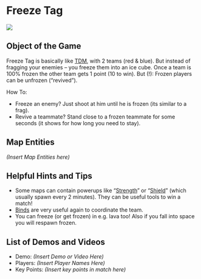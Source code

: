Freeze Tag
==========

![](http://pics.nexuizninjaz.com/images/gdx5hm4yy93dab41bu.jpg)

Object of the Game
------------------

Freeze Tag is basically like [TDM](Team_Deathmatch), with 2 teams (red & blue). But instead of fragging your enemies – you freeze them into an ice cube. Once a team is 100% frozen the other team gets 1 point (10 to win).
But (!): Frozen players can be unfrozen (“revived”).

How To:

- Freeze an enemy? Just shoot at him until he is frozen (its similar to a frag).
- Revive a teammate? Stand close to a frozen teammate for some seconds (it shows for how long you need to stay).

Map Entities
------------

_(Insert Map Entities here)_

Helpful Hints and Tips
----------------------

- Some maps can contain powerups like “[Strength](../Powerups#strength)” or “[Shield](../Powerups#shield)” (which usually 
spawn every 2 minutes). They can be useful tools to win a match!
- [Binds](../Binds) are very useful again to coordinate the team.
- You can freeze (or get frozen) in e.g. lava too! Also if you fall into space you will respawn frozen.

List of Demos and Videos
------------------------

-   Demo: _(Insert Demo or Video Here)_
-   Players: _(Insert Player Names Here)_
-   Key Points: _(Insert key points in match here)_

